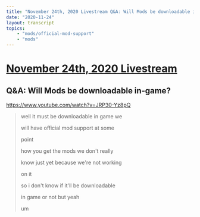 ```yaml
---
title: "November 24th, 2020 Livestream Q&A: Will Mods be downloadable in-game?"
date: "2020-11-24"
layout: transcript
topics:
    - "mods/official-mod-support"
    - "mods"
---
```

# [November 24th, 2020 Livestream](../2020-11-24.md)
## Q&A: Will Mods be downloadable in-game?
https://www.youtube.com/watch?v=JRP30-Yz8pQ
> well it must be downloadable in game we
> 
> will have official mod support at some
> 
> point
> 
> how you get the mods we don't really
> 
> know just yet because we're not working
> 
> on it
> 
> so i don't know if it'll be downloadable
> 
> in game or not but yeah
> 
> um
> 
